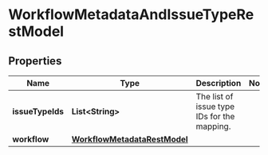 # WorkflowMetadataAndIssueTypeRestModel

## Properties
Name | Type | Description | Notes
------------ | ------------- | ------------- | -------------
**issueTypeIds** | **List&lt;String&gt;** | The list of issue type IDs for the mapping. | 
**workflow** | [**WorkflowMetadataRestModel**](WorkflowMetadataRestModel.md) |  | 
